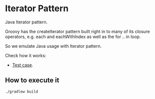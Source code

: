 # Iterator Pattern
Java Iterator pattern.

Groovy has the createIterator pattern built right in to many of its closure operators, e.g. each and eachWithIndex as well as the for .. in loop.

So we emulate Java usage with Iterator pattern.

Check how it works:
* [Test case](https://github.com/ipinto/design-patterns-examples/blob/master/iterator/src/test/groovy/net/ipinto/examples/patterns/iterator/PeaceSpec.groovy).

## How to execute it
```
./gradlew build
```
